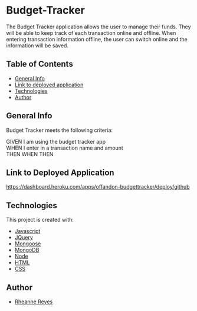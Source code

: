 # Budget-Tracker

The Budget Tracker application allows the user to manage their funds. They will be able to keep track of each transaction online and offline. When entering transaction information offline, the user can switch online and the information will be saved.

## Table of Contents

- [General Info](#general-info)
- [Link to deployed application](#general-info)
- [Technologies](#technologies)
- [Author](#author)

## General Info

Budget Tracker meets the following criteria:

  GIVEN I am using the budget tracker app <br />
  WHEN I enter in a transaction name and amount <br />
  THEN
  WHEN
  THEN

## Link to Deployed Application

https://dashboard.heroku.com/apps/offandon-budgettracker/deploy/github

## Technologies

This project is created with:

- [Javascript](https://javascript.com/)
- [JQuery](https://jquery.com/)
- [Mongoose](https://mongoosejs.com/)
- [MongoDB](https://www.mongodb.com/)
- [Node](https://www.nodesoftware.com/?gclid=Cj0KCQiA7NKBBhDBARIsAHbXCB6tjiRB0Swb6tW761XCKEBqzP7vkz6NTptfe23zj-wRIt9y4L5XD7IaAtdREALw_wcB)
- [HTML](https://html.com/)
- [CSS](https://www.w3.org/Style/CSS/Overview.en.html)

## Author
- [Rheanne Reyes](https://github.com/rheannemr)
